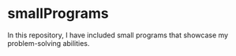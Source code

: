 # smallPrograms
In this repository, I have included small programs that showcase my problem-solving abilities. 
